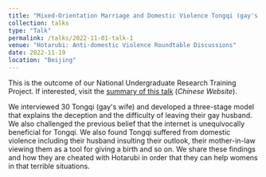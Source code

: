 ```yaml
---
title: "Mixed-Orientation Marriage and Domestic Violence Tongqi (gay's wife) Suffered"
collection: talks
type: "Talk"
permalink: /talks/2022-11-01-talk-1
venue: "Hotarubi: Anti-domestic Violence Roundtable Discussions"
date: 2022-11-19
location: "Beijing"
---
```


This is the outcome of our National Undergraduate Research Training Project. If interested, visit the [summary of this talk](https://mp.weixin.qq.com/s/a6-1JkS2O1oWdgeuvnpn-w) (*Chinese Website*). <br>

We interviewed 30 Tongqi (gay's wife) and developed a three-stage model that explains the deception and the difficulty of leaving their gay husband. We also challenged the previous belief that the internet is unequivocally beneficial for Tongqi. We also found Tongqi suffered from domestic violence including their husband insulting their outlook, their mother-in-law viewing them as a tool for giving a birth and so on. We share these findings and how they are cheated with Hotarubi in order that they can help womens in that terrible situations. 
